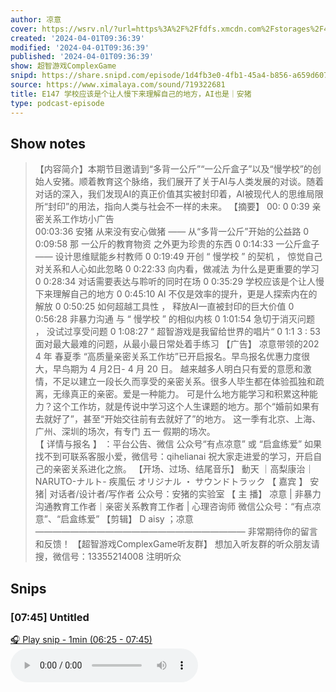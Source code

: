 ```yaml
---
author: 凉意
cover: https://wsrv.nl/?url=https%3A%2F%2Ffdfs.xmcdn.com%2Fstorages%2F4d1e-audiofreehighqps%2F7E%2F39%2FCMCoOSEDXNxhAAOwEQBdODX4.jpeg&w=200&h=200
created: '2024-04-01T09:36:39'
modified: '2024-04-01T09:36:39'
published: '2024-04-01T09:36:39'
show: 超智游戏ComplexGame
snipd: https://share.snipd.com/episode/1d4fb3e0-4fb1-45a4-b856-a659d60740e6
source: https://www.ximalaya.com/sound/719322681
title: E147 学校应该是个让人慢下来理解自己的地方，AI也是｜安猪
type: podcast-episode
---
```



## Show notes
> 【内容简介】本期节目邀请到“多背一公斤”“一公斤盒子”以及“慢学校”的创始人安猪。顺着教育这个脉络，我们展开了关于AI与人类发展的对谈。随着对话的深入，我们发现AI的真正价值其实被封印着，AI被现代人的思维局限所“封印”的用法，指向人类与社会不一样的未来。
> 【摘要】 
> 00:  0  0:39   亲密关系工作坊小广告  
> 00:03:36   安猪  从来没有安心做猪  ——  从“多背一公斤”开始的公益路 
> 0  0:09:58   那  一公斤的教育物资  之外更为珍贵的东西 
> 0  0:14:33   一公斤盒子——  设计思维赋能乡村教师 
> 0  0:19:49   开创  “  慢学校  ”  的契机  ，  惊觉自己对关系和人心如此忽略 
> 0  0:22:33   向内看，做减法  为什么是更重要的学习 
> 0  0:28:34   对话需要表达与聆听的同时在场 
> 0  0:35:29   学校应该是个让人慢下来理解自己的地方 
> 0  0:45:10   AI  不仅是效率的提升，更是人探索内在的解放 
> 0  0:50:25   如何超越工具性  ，  释放AI一直被封印的巨大价值 
> 0  0:56:28  非暴力沟通  与  “  慢学校  ”  的相似内核 
> 0  1:01:54  急切于消灭问题  ，  没试过享受问题 
> 0  1:08:27 “  超智游戏是我留给世界的唱片“ 
> 0  1:1  3  :  53   面对最大最难的问题，从最小最日常处着手练习 
> 【广告】 
> 凉意带领的202  4  年  春夏季  “高质量亲密关系工作坊”已开启报名。早鸟报名优惠力度很大，早鸟期为  4  月2日-  4  月  20  日。        越来越多人明白只有爱的意愿和激情，不足以建立一段长久而享受的亲密关系。很多人毕生都在体验孤独和疏离，无缘真正的亲密。爱是一种能力。        可是什么地方能学习和积累这种能力？这个工作坊，就是传说中学习这个人生课题的地方。那个“婚前如果有去就好了”，甚至“开始交往前有去就好了”的地方。        这一季有北京、上海、广州、深圳的场次，有专门  五一  假期的场次。    
> 【  详情与报名  】  ：平台公告、微信  公众号“有点凉意”  或  “启盒练爱” 
> 如果找不到可联系客服小爱，微信号：qihelianai 
> 祝大家走进爱的学习，开启自己的亲密关系进化之旅。 
> 【开场、过场、结尾音乐】 
> 動天  ｜高梨康治｜  NARUTO-ナルト- 疾風伝 オリジナル  ・  サウンドトラック 
> 【  嘉宾  】  安猪| 对话者/设计者/写作者 
> 公众号：安猪的实验室 
> 【  主  播】 
> 凉意 | 非暴力沟通教育工作者｜亲密关系教育工作者 | 心理咨询师 
> 微信公众号：“有点凉意”、“启盒练爱” 
> 【剪辑】  D  aisy  ；凉意 
> ————————————————————————   非常期待你的留言和反馈！     【超智游戏ComplexGame听友群】     想加入听友群的听众朋友请搜，微信号：13355214008 注明听众

## Snips
### [07:45] Untitled
[🎧 Play snip - 1min️ (06:25 - 07:45)](https://share.snipd.com/snip/894caa29-2050-4cdd-9425-124db3265a8f)
<audio controls> <source src="https://jt.ximalaya.com//GKwRIJEJ3vaxAkhqPgK_48wO-aacv2-48K.m4a?channel=rss&album_id=42691234&track_id=719322681&uid=72451381&jt=https://aod.cos.tx.xmcdn.com/storages/62d0-audiofreehighqps/A4/4A/GKwRIJEJ3vaxAkhqPgK_48wO-aacv2-48K.m4a#t=06:25,07:45"> </audio>
